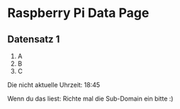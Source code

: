 
# Raspberry Pi Data Page
## Datensatz 1
1. A
2. B
3. C

Die nicht aktuelle Uhrzeit: 18:45

Wenn du das liest: Richte mal die Sub-Domain ein bitte :)
    